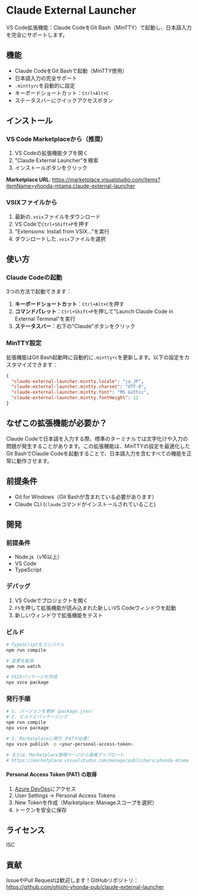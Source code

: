 # Claude External Launcher

VS Code拡張機能：Claude CodeをGit Bash（MinTTY）で起動し、日本語入力を完全にサポートします。

## 機能

- Claude CodeをGit Bashで起動（MinTTY使用）
- 日本語入力の完全サポート
- `.minttyrc`を自動的に設定
- キーボードショートカット：`Ctrl+Alt+C`
- ステータスバーにクイックアクセスボタン

## インストール

### VS Code Marketplaceから（推奨）

1. VS Codeの拡張機能タブを開く
2. "Claude External Launcher"を検索
3. インストールボタンをクリック

**Marketplace URL**: https://marketplace.visualstudio.com/items?itemName=yhonda-mtama.claude-external-launcher

### VSIXファイルから

1. 最新の`.vsix`ファイルをダウンロード
2. VS Codeで`Ctrl+Shift+P`を押す
3. "Extensions: Install from VSIX..."を実行
4. ダウンロードした`.vsix`ファイルを選択

## 使い方

### Claude Codeの起動

3つの方法で起動できます：

1. **キーボードショートカット**：`Ctrl+Alt+C`を押す
2. **コマンドパレット**：`Ctrl+Shift+P`を押して"Launch Claude Code in External Terminal"を実行
3. **ステータスバー**：右下の"Claude"ボタンをクリック

### MinTTY設定

拡張機能はGit Bash起動時に自動的に`.minttyrc`を更新します。以下の設定をカスタマイズできます：

```json
{
  "claude-external-launcher.mintty.locale": "ja_JP",
  "claude-external-launcher.mintty.charset": "UTF-8",
  "claude-external-launcher.mintty.font": "MS Gothic",
  "claude-external-launcher.mintty.fontHeight": 12
}
```

## なぜこの拡張機能が必要か？

Claude Codeで日本語を入力する際、標準のターミナルでは文字化けや入力の問題が発生することがあります。この拡張機能は、MinTTYの設定を最適化したGit BashでClaude Codeを起動することで、日本語入力を含むすべての機能を正常に動作させます。

## 前提条件

- Git for Windows（Git Bashが含まれている必要があります）
- Claude CLI (`claude`コマンドがインストールされていること)

## 開発

### 前提条件

- Node.js（v16以上）
- VS Code
- TypeScript

### デバッグ

1. VS Codeでプロジェクトを開く
2. `F5`を押して拡張機能が読み込まれた新しいVS Codeウィンドウを起動
3. 新しいウィンドウで拡張機能をテスト

### ビルド

```bash
# TypeScriptをコンパイル
npm run compile

# 変更を監視
npm run watch

# VSIXパッケージを作成
npx vsce package
```

### 発行手順

```bash
# 1. バージョンを更新（package.json）
# 2. ビルドとパッケージング
npm run compile
npx vsce package

# 3. Marketplaceに発行（PATが必要）
npx vsce publish -p <your-personal-access-token>

# または、Marketplace管理ページから直接アップロード
# https://marketplace.visualstudio.com/manage/publishers/yhonda-mtama
```

#### Personal Access Token (PAT) の取得

1. [Azure DevOps](https://dev.azure.com/)にアクセス
2. User Settings → Personal Access Tokens
3. New Tokenを作成（Marketplace: Manageスコープを選択）
4. トークンを安全に保存

## ライセンス

ISC

## 貢献

IssueやPull Requestは歓迎します！GitHubリポジトリ：https://github.com/ohishi-yhonda-pub/claude-external-launcher